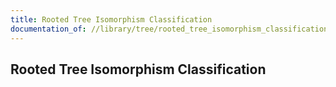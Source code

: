 ```yaml
---
title: Rooted Tree Isomorphism Classification
documentation_of: //library/tree/rooted_tree_isomorphism_classification.hpp
---
```

## Rooted Tree Isomorphism Classification